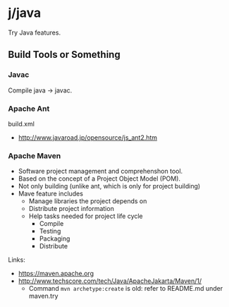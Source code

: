 j/java
======


Try Java features.



Build Tools or Something
-----------

### Javac ###

Compile java -> javac.



### Apache Ant ###

build.xml

* http://www.javaroad.jp/opensource/js_ant2.htm


### Apache Maven ###

* Software project management and comprehenshon tool.
* Based on the concept of a Project Object Model (POM).
* Not only building (unlike ant, which is only for project building)
* Mave feature includes
  * Manage libraries the project depends on
  * Distribute project information
  * Help tasks needed for project life cycle
    * Compile
    * Testing
    * Packaging
    * Distribute


Links:

* https://maven.apache.org
* http://www.techscore.com/tech/Java/ApacheJakarta/Maven/1/
  * Command `mvn archetype:create` is old: refer to README.md under maven.try
